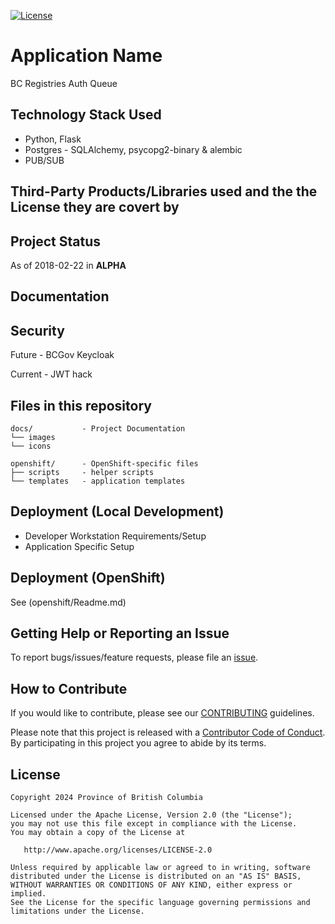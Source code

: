 
[![License](https://img.shields.io/badge/License-Apache%202.0-blue.svg)](LICENSE)


# Application Name

BC Registries Auth Queue

## Technology Stack Used
* Python, Flask
* Postgres -  SQLAlchemy, psycopg2-binary & alembic
* PUB/SUB

## Third-Party Products/Libraries used and the the License they are covert by

## Project Status
As of 2018-02-22 in **ALPHA**

## Documentation

## Security

Future - BCGov Keycloak

Current - JWT hack

## Files in this repository

```
docs/           - Project Documentation
└── images
└── icons

openshift/      - OpenShift-specific files
├── scripts     - helper scripts
└── templates   - application templates
```

## Deployment (Local Development)

* Developer Workstation Requirements/Setup
* Application Specific Setup

## Deployment (OpenShift)

See (openshift/Readme.md)

## Getting Help or Reporting an Issue

To report bugs/issues/feature requests, please file an [issue](../../issues).

## How to Contribute

If you would like to contribute, please see our [CONTRIBUTING](./CONTRIBUTING.md) guidelines.

Please note that this project is released with a [Contributor Code of Conduct](./CODE_OF_CONDUCT.md).
By participating in this project you agree to abide by its terms.

## License

    Copyright 2024 Province of British Columbia

    Licensed under the Apache License, Version 2.0 (the "License");
    you may not use this file except in compliance with the License.
    You may obtain a copy of the License at

       http://www.apache.org/licenses/LICENSE-2.0

    Unless required by applicable law or agreed to in writing, software
    distributed under the License is distributed on an "AS IS" BASIS,
    WITHOUT WARRANTIES OR CONDITIONS OF ANY KIND, either express or implied.
    See the License for the specific language governing permissions and
    limitations under the License.

